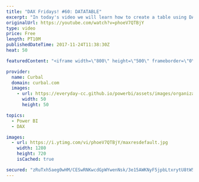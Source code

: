 ```yaml
---
title: "DAX Fridays! #60: DATATABLE"
excerpt: "In today's video we will learn how to create a table using DAX where you can specify the column name and the column data type while creating it.  To download the sample file: https://curbal.com/blog/glossary/datatable-dax  Other ways to create a data table: https://www.youtube.com/watch?v=cvzDJM0ZxE0"
originalUrl: https://youtube.com/watch?v=phoeV7QTBjY
type: video
price: Free
length: PT10M
publishedDateTime: 2017-11-24T11:38:30Z
heat: 50

featuredContent: "<iframe width=\"800\" height=\"500\" frameborder=\"0\" src=\"https://www.youtube.com/embed/phoeV7QTBjY\" allow=\"accelerometer; autoplay; encrypted-media; gyroscope; picture-in-picture\" allowfullscreen></iframe>"

provider:
  name: Curbal
  domain: curbal.com
  images:
    - url: https://everyday-cc.github.io/powerbi/assets/images/organizations/curbal.com-50x50.jpg
      width: 50
      height: 50

topics:
  - Power BI
  - DAX

images:
  - url: https://i.ytimg.com/vi/phoeV7QTBjY/maxresdefault.jpg
    width: 1280
    height: 720
    isCached: true

secured: "zRuTxh5aeg0wHM/CESwRNKwcdGpWYwenNsk/3e15AWKNyF5jpbLtxrytU8tW5QsL2+xRQbuBrBH6Xdlg2yiHhICzPWHDnprz3ndgjZZFUWs+Uz85vuyMvjWrgo9bFNIShKEW8ry9KoN06agfoavR7A3He4X3KftHtfOGc0uoPicU8JIcnPB/03R+mbeWw1OBySY+hUAFwv2ixDH4E/5mA7/AEEuRabIw/1dKjbiEPfOjQCHuxAMo/EghVSgm1KMb4OzWu+IaTmTflMHemaFF9i1fPgooYOuwwFeg9dykN6Ow6AU6tvgB84Xubb6if+wIThcFxPNwS9jGRE+jUuebf8ps5ZGmQl3GfUvCFHHE3rdWAXFJrY8aLRSYagkbixkmhoXq+mlwwfCwR5B37HqP147mNmE8tZ0BtJWCHMVaFiI=;Tqb7E/znAHwpgtxSzwqxWw=="
---
```


